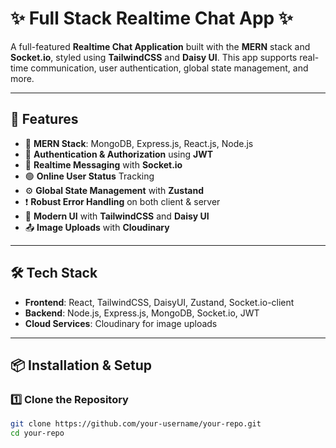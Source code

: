 # ✨ Full Stack Realtime Chat App ✨

A full-featured **Realtime Chat Application** built with the **MERN** stack and **Socket.io**, styled using **TailwindCSS** and **Daisy UI**. This app supports real-time communication, user authentication, global state management, and more.

---

## 🚀 Features

- 🌟 **MERN Stack**: MongoDB, Express.js, React.js, Node.js
- 🔐 **Authentication & Authorization** using **JWT**
- 📡 **Realtime Messaging** with **Socket.io**
- 🟢 **Online User Status** Tracking
- ⚙️ **Global State Management** with **Zustand**
- ❗ **Robust Error Handling** on both client & server
- 💅 **Modern UI** with **TailwindCSS** and **Daisy UI**
- 📤 **Image Uploads** with **Cloudinary**

---

## 🛠️ Tech Stack

- **Frontend**: React, TailwindCSS, DaisyUI, Zustand, Socket.io-client
- **Backend**: Node.js, Express.js, MongoDB, Socket.io, JWT
- **Cloud Services**: Cloudinary for image uploads

---

## 📦 Installation & Setup

### 1️⃣ Clone the Repository

```bash
git clone https://github.com/your-username/your-repo.git
cd your-repo
